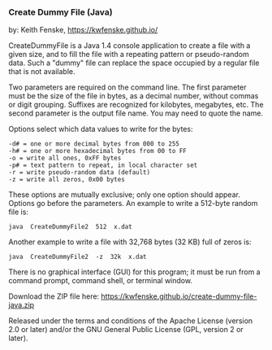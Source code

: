 
### Create Dummy File (Java)

by: Keith Fenske, https://kwfenske.github.io/

CreateDummyFile is a Java 1.4 console application to create a file with a given
size, and to fill the file with a repeating pattern or pseudo-random data. Such
a "dummy" file can replace the space occupied by a regular file that is not
available.

Two parameters are required on the command line. The first parameter must be
the size of the file in bytes, as a decimal number, without commas or digit
grouping. Suffixes are recognized for kilobytes, megabytes, etc. The second
parameter is the output file name. You may need to quote the name.

Options select which data values to write for the bytes:

	-d# = one or more decimal bytes from 000 to 255
	-h# = one or more hexadecimal bytes from 00 to FF
	-o = write all ones, 0xFF bytes
	-p# = text pattern to repeat, in local character set
	-r = write pseudo-random data (default)
	-z = write all zeros, 0x00 bytes

These options are mutually exclusive; only one option should appear. Options go
before the parameters. An example to write a 512-byte random file is:

	java  CreateDummyFile2  512  x.dat

Another example to write a file with 32,768 bytes (32 KB) full of zeros is:

	java  CreateDummyFile2  -z  32k  x.dat

There is no graphical interface (GUI) for this program; it must be run from a
command prompt, command shell, or terminal window.

Download the ZIP file here: https://kwfenske.github.io/create-dummy-file-java.zip

Released under the terms and conditions of the Apache License (version 2.0 or
later) and/or the GNU General Public License (GPL, version 2 or later).
